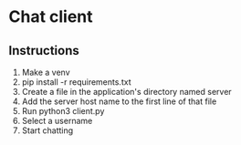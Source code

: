 # Chat client

## Instructions

1. Make a venv
2. pip install -r requirements.txt
3. Create a file in the application's directory named server
4. Add the server host name to the first line of that file
5. Run python3 client.py
6. Select a username
7. Start chatting
